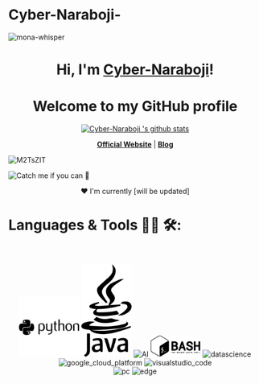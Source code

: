 # Cyber-Naraboji-
![mona-whisper](https://user-images.githubusercontent.com/64751167/95435221-f0266500-096f-11eb-8070-57f6721b1857.gif)

<h1 align="center">Hi, I'm <a href="https://instagram.com/team_4_0_4?igshid=13b7zplj8x1">Cyber-Naraboji</a>!</h1>
<h1 align="center">Welcome to my GitHub profile</h1> 
<p align="center">   <a href="https://github.com/Cyber-Naraboji"><img src="https://github-readme-stats.vercel.app/api?username=Cyber-Naraboji&hide_border=true&show_icons=true" alt="Cyber-Naraboji 's github stats"></a>
</p> 
<p align="center">   <strong><a href="https://Cyber-Naraboji.github.io/">Official Website</a></strong> | <strong><a href="https://www.google.com/">Blog</a></strong>

![M2TsZIT](https://user-images.githubusercontent.com/64751167/91557308-e1509980-e951-11ea-9b57-695796bd82cf.gif)
</p> 
 <img src="https://tryhackme-badges.s3.amazonaws.com/hackwithvyshu.png" alt="Catch me if you can 🦑">
<p align="center">❤ I'm currently [will be updated]</p> 

# Languages & Tools 👨‍💻 🛠:
</br> 
<p align="center"> 
<!-- For more icons please follow  https://github.com/MikeCodesDotNET/ColoredBadges -->
<img src="https://github.com/Xx-Ashutosh-xX/Xx-Ashutosh-xX/blob/master/assets/icons/python.png" alt="python" width="120" hight="50">
<img src="https://github.com/Xx-Ashutosh-xX/Xx-Ashutosh-xX/blob/master/assets/icons/java.png" alt="java"  width="100" hight="50">
<img src="https://github.com/Xx-Ashutosh-xX/Xx-Ashutosh-xX/blob/master/assets/icons/ai.png" alt="AI" width="90" hight="50">
<img src="https://github.com/Xx-Ashutosh-xX/Xx-Ashutosh-xX/blob/master/assets/icons/bash.png" alt="bash" width="100" hight="50">
<img src="https://github.com/Xx-Ashutosh-xX/Xx-Ashutosh-xX/blob/master/assets/icons/datascience.png" alt="datascience" width="180" hight="50">
</br>
<img src="https://github.com/Xx-Ashutosh-xX/Xx-Ashutosh-xX/blob/master/assets/icons/google_cloud_platform.png" alt="google_cloud_platform" width="270" hight="50">
<img src="https://github.com/Xx-Ashutosh-xX/Xx-Ashutosh-xX/blob/master/assets/icons/visualstudio_code.png" alt="visualstudio_code" width="240" hight="50">
</br>
<img src="https://github.com/Xx-Ashutosh-xX/Xx-Ashutosh-xX/blob/master/assets/icons/pc.png" alt="pc" width="100" hight="50">
<img src="https://github.com/Xx-Ashutosh-xX/Xx-Ashutosh-xX/blob/master/assets/icons/edge.png" alt="edge" width="100" hight="50">
</p>
</br>
</br>
</br>

<!--
**edisonlee55/edisonlee55** is a ✨ _special_ ✨ repository because its `README.md` (this file) appears on your GitHub profile. 
Here are some ideas to get you started: 
- 🔭 I’m currently working on ...
- 🌱 I’m currently learning ...
- 👯 I’m looking to collaborate on ...
- 🤔 I’m looking for help with ...
- 💬 Ask me about ...
- 📫 How to reach me: ...
- 😄 Pronouns: ...
- ⚡ Fun fact: ...
-->
